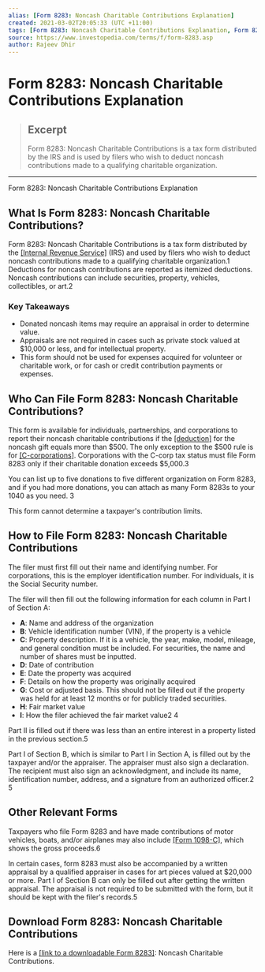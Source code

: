 ```yaml
---
alias: [Form 8283: Noncash Charitable Contributions Explanation]
created: 2021-03-02T20:05:33 (UTC +11:00)
tags: [Form 8283: Noncash Charitable Contributions Explanation, Form 8283: Noncash Charitable Contributions Explanation]
source: https://www.investopedia.com/terms/f/form-8283.asp
author: Rajeev Dhir
---
```


# Form 8283: Noncash Charitable Contributions Explanation

> ## Excerpt
> Form 8283: Noncash Charitable Contributions is a tax form distributed by the IRS and is used by filers who wish to deduct noncash contributions made to a qualifying charitable organization.

---

Form 8283: Noncash Charitable Contributions Explanation
## What Is Form 8283: Noncash Charitable Contributions?

Form 8283: Noncash Charitable Contributions is a tax form distributed by the [[Internal Revenue Service]](https://www.investopedia.com/terms/i/irs.asp) (IRS) and used by filers who wish to deduct noncash contributions made to a qualifying charitable organization.1 Deductions for noncash contributions are reported as itemized deductions. Noncash contributions can include securities, property, vehicles, collectibles, or art.2

### Key Takeaways

-   Donated noncash items may require an appraisal in order to determine value.
-   Appraisals are not required in cases such as private stock valued at $10,000 or less, and for intellectual property.
-   This form should not be used for expenses acquired for volunteer or charitable work, or for cash or credit contribution payments or expenses.

## Who Can File Form 8283: Noncash Charitable Contributions?

This form is available for individuals, partnerships, and corporations to report their noncash charitable contributions if the [[deduction]](https://www.investopedia.com/terms/d/deduction.asp) for the noncash gift equals more than $500. The only exception to the $500 rule is for [[C-corporations]](https://www.investopedia.com/terms/c/c-corporation.asp). Corporations with the C-corp tax status must file Form 8283 only if their charitable donation exceeds $5,000.3

You can list up to five donations to five different organization on Form 8283, and if you had more donations, you can attach as many Form 8283s to your 1040 as you need. 3

This form cannot determine a taxpayer's contribution limits.

## How to File Form 8283: Noncash Charitable Contributions

The filer must first fill out their name and identifying number. For corporations, this is the employer identification number. For individuals, it is the Social Security number.

The filer will then fill out the following information for each column in Part I of Section A:

-   **A**: Name and address of the organization
-   **B**: Vehicle identification number (VIN), if the property is a vehicle
-   **C**: Property description. If it is a vehicle, the year, make, model, mileage, and general condition must be included. For securities, the name and number of shares must be inputted.
-   **D**: Date of contribution
-   **E**: Date the property was acquired
-   **F**: Details on how the property was originally acquired
-   **G**: Cost or adjusted basis. This should not be filled out if the property was held for at least 12 months or for publicly traded securities.
-   **H**: Fair market value
-   **I**: How the filer achieved the fair market value2 4

Part II is filled out if there was less than an entire interest in a property listed in the previous section.5

Part I of Section B, which is similar to Part I in Section A, is filled out by the taxpayer and/or the appraiser. The appraiser must also sign a declaration. The recipient must also sign an acknowledgment, and include its name, identification number, address, and a signature from an authorized officer.2 5

## Other Relevant Forms

Taxpayers who file Form 8283 and have made contributions of motor vehicles, boats, and/or airplanes may also include [[Form 1098-C]](https://www.irs.gov/pub/irs-pdf/f1098c.pdf), which shows the gross proceeds.6

In certain cases, form 8283 must also be accompanied by a written appraisal by a qualified appraiser in cases for art pieces valued at $20,000 or more. Part I of Section B can only be filled out after getting the written appraisal. The appraisal is not required to be submitted with the form, but it should be kept with the filer's records.5

## Download Form 8283: Noncash Charitable Contributions

Here is a [[link to a downloadable Form 8283]](https://www.irs.gov/pub/irs-pdf/f8283.pdf): Noncash Charitable Contributions.
